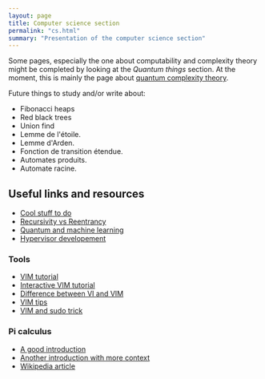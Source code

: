 ```yaml
---
layout: page
title: Computer science section
permalink: "cs.html"
summary: "Presentation of the computer science section"
---
```


Some pages, especially the one about computability and complexity theory might
be completed by looking at the *Quantum things* section. At the moment, this is
mainly the page about [quantum complexity theory](/quantum-complexity.html).

Future things to study and/or write about:
* Fibonacci heaps
* Red black trees
* Union find
* Lemme de l'étoile.
* Lemme d'Arden.
* Fonction de transition étendue.
* Automates produits.
* Automate racine.

## Useful links and resources
* [Cool stuff to do](https://github.com/donnemartin/data-science-ipython-notebooks)
* [Recursivity vs Reentrancy](https://fr.wikipedia.org/wiki/R%C3%A9entrance)
* [Quantum and machine learning](https://towardsdatascience.com/neural-quantum-states-4793fdf67b13)
* [Hypervisor developement](https://revers.engineering/7-days-to-virtualization-a-series-on-hypervisor-development/)

### Tools
* [VIM tutorial](https://www.linux.com/LEARN/VIM-101-BEGINNERS-GUIDE-VIM)
* [Interactive VIM tutorial](https://www.openvim.com/)
* [Difference between VI and VIM](https://askubuntu.com/questions/418396/what-is-the-difference-between-vi-and-vim)
* [VIM tips](https://vim.fandom.com/wiki/Best_Vim_Tips)
* [VIM and sudo trick](https://stackoverflow.com/questions/2600783/how-does-the-vim-write-with-sudo-trick-work)

### Pi calculus
* [A good introduction](http://frapu.de/bpm/piintro.html)
* [Another introduction with more context](https://scienceblogs.com/goodmath/2007/04/16/back-to-calculus-a-better-intr-1)
* [Wikipedia article](https://en.wikipedia.org/wiki/%CE%A0-calculus)
